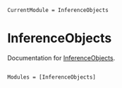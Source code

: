 ```@meta
CurrentModule = InferenceObjects
```

# InferenceObjects

Documentation for [InferenceObjects](https://github.com/arviz-devs/InferenceObjects.jl).

```@index
```

```@autodocs
Modules = [InferenceObjects]
```
